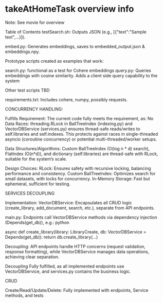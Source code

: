 # takeAtHomeTask overview info

Note: See movie for overview

Table of Contents
testSearch.sh: Outputs JSON (e.g., [{"text":"Sample text",...}]).

embed.py: Generates embeddings, saves to embedded_output.json & embeddings.npy.

Prototype scripts created as examples that work:

search.py: functional as a test for Cohere embeddings
query.py: Queries embeddings with cosine similarity. Adds a client side query capability to the system

Other test scripts TBD

requirements.txt: Includes cohere, numpy, possibly requests.

CONCURRENCY HANDLING:

Fulfills Requirement: The current code fully meets the requirement, as:
No Data Races: threading.RLock in BallTreeIndex (indexing.py) and VectorDBService (services.py) ensures thread-safe reads/writes to self.libraries and self.indexes. This protects against races in single-threaded asyncio (coroutine concurrency) or potential multi-threaded/worker setups.

Data Structures/Algorithms: Custom BallTreeIndex (O(log n * d) search), FlatIndex (O(n*d)), and dictionary (self.libraries) are thread-safe with RLock, suitable for the system’s scale.

Design Choices:
RLock: Ensures safety with recursive locking, balancing performance and consistency.
Custom BallTreeIndex: Optimizes search for small datasets, with locks for concurrency.
In-Memory Storage: Fast but ephemeral, sufficient for testing.

SERVICES DECOUPLING

Implementation:
VectorDBService: Encapsulates all CRUD logic (create_library, add_document, search, etc.), separate from API endpoints.

main.py: Endpoints call VectorDBService methods via dependency injection (Depends(get_db)), e.g.:
python

async def create_library(library: LibraryCreate, db: VectorDBService = Depends(get_db)):
    return db.create_library(...)

Decoupling: API endpoints handle HTTP concerns (request validation, response formatting), while VectorDBService manages data operations, achieving clear separation.

Decoupling Fully fulfilled, as all implemented endpoints use VectorDBService, and services.py contains the business logic.

CRUD

Create/Read/Update/Delete: Fully implemented with endpoints, Service methods, and tests


